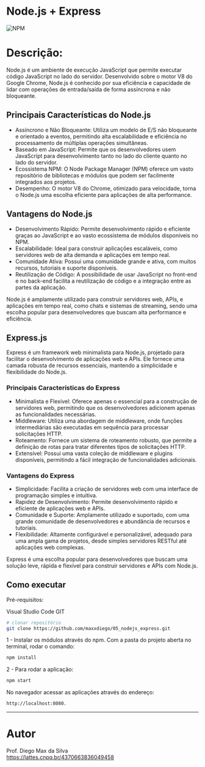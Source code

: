 # Node.js + Express
![NPM](https://img.shields.io/npm/l/react)

# Descrição:

Node.js é um ambiente de execução JavaScript que permite executar código JavaScript no lado do servidor. Desenvolvido sobre o motor V8 do Google Chrome, Node.js é conhecido por sua eficiência e capacidade de lidar com operações de entrada/saída de forma assíncrona e não bloqueante.

## Principais Características do Node.js
- Assíncrono e Não Bloqueante: Utiliza um modelo de E/S não bloqueante e orientado a eventos, permitindo alta escalabilidade e eficiência no processamento de múltiplas operações simultâneas.
- Baseado em JavaScript: Permite que os desenvolvedores usem JavaScript para desenvolvimento tanto no lado do cliente quanto no lado do servidor.
- Ecossistema NPM: O Node Package Manager (NPM) oferece um vasto repositório de bibliotecas e módulos que podem ser facilmente integrados aos projetos.
- Desempenho: O motor V8 do Chrome, otimizado para velocidade, torna o Node.js uma escolha eficiente para aplicações de alta performance.

## Vantagens do Node.js
- Desenvolvimento Rápido: Permite desenvolvimento rápido e eficiente graças ao JavaScript e ao vasto ecossistema de módulos disponíveis no NPM.
- Escalabilidade: Ideal para construir aplicações escaláveis, como servidores web de alta demanda e aplicações em tempo real.
- Comunidade Ativa: Possui uma comunidade grande e ativa, com muitos recursos, tutoriais e suporte disponíveis.
- Reutilização de Código: A possibilidade de usar JavaScript no front-end e no back-end facilita a reutilização de código e a integração entre as partes da aplicação.

Node.js é amplamente utilizado para construir servidores web, APIs, e aplicações em tempo real, como chats e sistemas de streaming, sendo uma escolha popular para desenvolvedores que buscam alta performance e eficiência.

## Express.js

Express é um framework web minimalista para Node.js, projetado para facilitar o desenvolvimento de aplicações web e APIs. Ele fornece uma camada robusta de recursos essenciais, mantendo a simplicidade e flexibilidade do Node.js.

### Principais Características do Express
- Minimalista e Flexível: Oferece apenas o essencial para a construção de servidores web, permitindo que os desenvolvedores adicionem apenas as funcionalidades necessárias.
- Middleware: Utiliza uma abordagem de middleware, onde funções intermediárias são executadas em sequência para processar solicitações HTTP.
- Roteamento: Fornece um sistema de roteamento robusto, que permite a definição de rotas para tratar diferentes tipos de solicitações HTTP.
- Extensível: Possui uma vasta coleção de middleware e plugins disponíveis, permitindo a fácil integração de funcionalidades adicionais.

### Vantagens do Express
- Simplicidade: Facilita a criação de servidores web com uma interface de programação simples e intuitiva.
- Rapidez de Desenvolvimento: Permite desenvolvimento rápido e eficiente de aplicações web e APIs.
- Comunidade e Suporte: Amplamente utilizado e suportado, com uma grande comunidade de desenvolvedores e abundância de recursos e tutoriais.
- Flexibilidade: Altamente configurável e personalizável, adequado para uma ampla gama de projetos, desde simples servidores RESTful até aplicações web complexas.

Express é uma escolha popular para desenvolvedores que buscam uma solução leve, rápida e flexível para construir servidores e APIs com Node.js.

## Como executar

Pré-requisitos:

Visual Studio Code
GIT

```bash
# clonar repositório
git clone https://github.com/maxxdiego/05_nodejs_express.git
```

1 - Instalar os módulos através do npm. Com a pasta do projeto aberta no terminal, rodar o comando:
```bash
npm install

```

2 - Para rodar a aplicação:
```bash
npm start
```
No navegador acessar as aplicações através do endereço:

```bash
http://localhost:8080.
```

<hr>

# Autor

Prof. Diego Max da Silva<br>
https://lattes.cnpq.br/4370663836049458
